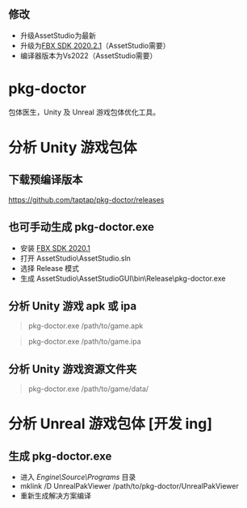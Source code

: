 ## 修改

- 升级AssetStudio为最新
- 升级为[FBX SDK 2020.2.1](https://damassets.autodesk.net/content/dam/autodesk/www/adn/fbx/2020)（AssetStudio需要）
- 编译器版本为Vs2022（AssetStudio需要）

# pkg-doctor

包体医生，Unity 及 Unreal 游戏包体优化工具。

# 分析 Unity 游戏包体

## 下载预编译版本
https://github.com/taptap/pkg-doctor/releases

## 也可手动生成 pkg-doctor.exe
- 安装 [FBX SDK 2020.1](https://www.autodesk.com/content/dam/autodesk/www/adn/fbx/2020-1/fbx20201_fbxsdk_vs2017_win.exe)
- 打开 AssetStudio\AssetStudio.sln
- 选择 Release 模式
- 生成 AssetStudio\AssetStudioGUI\bin\Release\pkg-doctor.exe

## 分析 Unity 游戏 apk 或 ipa

> pkg-doctor.exe /path/to/game.apk

> pkg-doctor.exe /path/to/game.ipa

## 分析 Unity 游戏资源文件夹

> pkg-doctor.exe /path/to/game/data/

# 分析 Unreal 游戏包体 [开发 ing]

## 生成 pkg-doctor.exe
- 进入 *Engine\Source\Programs* 目录
- mklink /D UnrealPakViewer /path/to/pkg-doctor/UnrealPakViewer
- 重新生成解决方案编译
